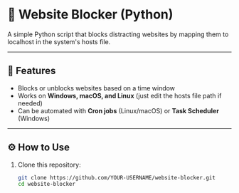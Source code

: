 # 🛑 Website Blocker (Python)

A simple Python script that blocks distracting websites by mapping them to localhost in the system's hosts file.

---

## 🚀 Features
- Blocks or unblocks websites based on a time window
- Works on **Windows, macOS, and Linux** (just edit the hosts file path if needed)
- Can be automated with **Cron jobs** (Linux/macOS) or **Task Scheduler** (Windows)

---

## ⚙️ How to Use

1. Clone this repository:
   ```bash
   git clone https://github.com/YOUR-USERNAME/website-blocker.git
   cd website-blocker
